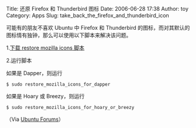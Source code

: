 Title: 还原 Firefox 和 Thunderbird 图标
Date: 2006-06-28 17:38
Author: toy
Category: Apps
Slug: take_back_the_firefox_and_thunderbird_icon

可能有的朋友不喜欢 Ubuntu 中 Firefox 和 Thunderbird
的图标，而对其默认的图标情有独钟，那么可以使用以下脚本来解决该问题。

1.[下载 restore mozilla icons
脚本](http://linuxtoy.org/dls/restore_mozilla_icons.tar.gz)

2.运行脚本

如果是 Dapper，则运行

`$ sudo restore_mozilla_icons_for_dapper`

如果是 Hoary 或 Breezy，则运行

`$ sudo restore_mozilla_icons_for_hoary_or_breezy`

（Via [Ubuntu
Forums](http://www.ubuntuforums.org/showthread.php?t=199193)）
